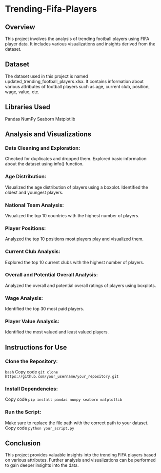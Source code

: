 # Trending-Fifa-Players

## Overview
This project involves the analysis of trending football players using FIFA player data. It includes various visualizations and insights derived from the dataset.

## Dataset
The dataset used in this project is named updated_trending_football_players.xlsx. It contains information about various attributes of football players such as age, current club, position, wage, value, etc.

## Libraries Used
Pandas
NumPy
Seaborn
Matplotlib


## Analysis and Visualizations

### Data Cleaning and Exploration:
Checked for duplicates and dropped them.
Explored basic information about the dataset using info() function.

### Age Distribution:
Visualized the age distribution of players using a boxplot.
Identified the oldest and youngest players.

### National Team Analysis:
Visualized the top 10 countries with the highest number of players.

### Player Positions:
Analyzed the top 10 positions most players play and visualized them.

### Current Club Analysis:
Explored the top 10 current clubs with the highest number of players.

### Overall and Potential Overall Analysis:
Analyzed the overall and potential overall ratings of players using boxplots.

### Wage Analysis:
Identified the top 30 most paid players.

### Player Value Analysis:
Identified the most valued and least valued players.

## Instructions for Use
### Clone the Repository:
```bash```
Copy code
```git clone https://github.com/your_username/your_repository.git```

### Install Dependencies:
Copy code
```pip install pandas numpy seaborn matplotlib```

### Run the Script:
Make sure to replace the file path with the correct path to your dataset.
Copy code
```python your_script.py```

## Conclusion
This project provides valuable insights into the trending FIFA players based on various attributes. Further analysis and visualizations can be performed to gain deeper insights into the data.
